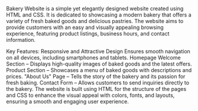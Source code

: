 Bakery Website is a simple yet elegantly designed website created using HTML and CSS. It is dedicated to showcasing a modern bakery that offers a variety of fresh baked goods and delicious pastries. The website aims to provide customers with an easy and visually appealing browsing experience, featuring product listings, business hours, and contact information.

Key Features:
 Responsive and Attractive Design Ensures smooth navigation on all devices, including smartphones and tablets.
 Homepage Welcome Section – Displays high-quality images of baked goods and the latest offers.
 Product Section – Showcases a menu of baked goods with descriptions and prices.
 "About Us" Page – Tells the story of the bakery and its passion for fresh baking.
 Contact Form – Allows customers to send inquiries directly to the bakery.
The website is built using HTML for the structure of the pages and CSS to enhance the visual appeal with colors, fonts, and layouts, ensuring a smooth and engaging user experience.
